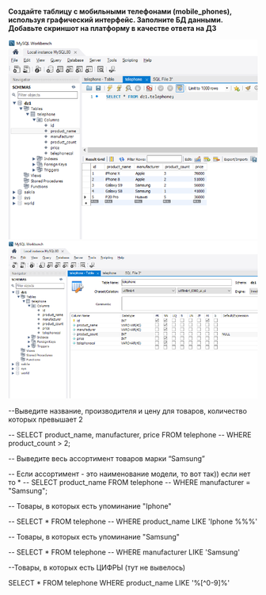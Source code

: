 __Создайте таблицу с мобильными телефонами (mobile_phones), используя графический интерфейс. Заполните БД данными. Добавьте скриншот на платформу в качестве ответа на ДЗ__


![Screenshot](1.png)
![Screenshot](2.png)



--Выведите название, производителя и цену для товаров, количество которых превышает 2

-- SELECT product_name, manufacturer, price FROM telephone
-- WHERE product_count  > 2;


-- Выведите весь ассортимент товаров марки “Samsung”

-- Если ассортимент - это наименование модели, то вот так)) если нет то *
-- SELECT product_name FROM telephone
-- WHERE manufacturer = "Samsung";

-- Товары, в которых есть упоминание "Iphone"

-- SELECT * FROM telephone
-- WHERE product_name LIKE 'Iphone %%%'


-- Товары, в которых есть упоминание "Samsung"

-- SELECT * FROM telephone
-- WHERE manufacturer LIKE 'Samsung'

--Товары, в которых есть ЦИФРЫ (тут не вывелось)

SELECT * FROM telephone
WHERE product_name LIKE '%[^0-9]%'